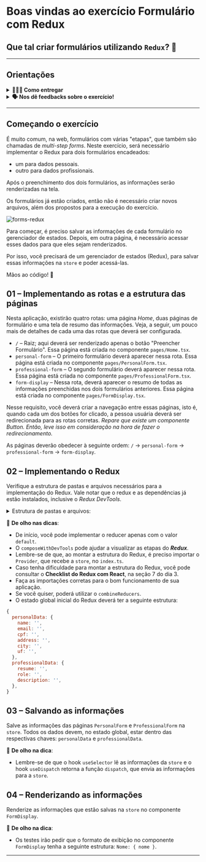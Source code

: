 # Boas vindas ao exercício Formulário com Redux

## Que tal criar formulários utilizando `Redux`? 🚀

---

## Orientações

<details>
  <summary>
    <strong>🤷🏽‍♀️ Como entregar</strong>
  </summary><br>

  Para entregar seu projeto, você deverá criar um *Pull Request* neste repositório.

  > Lembre-se de que você pode consultar nosso conteúdo sobre [Git & GitHub](https://app.betrybe.com/learn/course/5e938f69-6e32-43b3-9685-c936530fd326/module/fc998c60-386e-46bc-83ca-4269beb17e17/section/fe827a71-3222-4b4d-a66f-ed98e09961af/day/35e03d5e-6341-4a8c-84d1-b4308b2887ef/lesson/573db55d-f451-455d-bdb5-66545668f436) e nosso [Blog - Git & GitHub](https://blog.betrybe.com/tecnologia/git-e-github/) sempre que precisar!

</details>

<details>
  <summary><strong>🗣 Nos dê feedbacks sobre o exercício!</strong></summary> <br />

Ao finalizar e submeter o exercício, não se esqueça de avaliar sua experiência preenchendo o formulário. Leva menos de 3 minutos!

[FORMULÁRIO DE AVALIAÇÃO](https://be-trybe.typeform.com/to/ZTeR4IbH#cohort_hidden=CH32-B&template=betrybe/sd-0x-exercise-forms-redux-ts)

</details>

---

## Começando o exercício

É muito comum, na web, formulários com várias "etapas", que também são chamadas de *multi-step forms*. Neste exercício, será necessário implementar o Redux para dois formulários encadeados:

- um para dados pessoais.
- outro para dados profissionais.

Após o preenchimento dos dois formulários, as informações serão renderizadas na tela.

Os formulários já estão criados, então não é necessário criar novos arquivos, além dos propostos para a execução do exercício.

![forms-redux](form-redux.gif)

Para começar, é preciso salvar as informações de cada formulário no gerenciador de estados. Depois, em outra página, é necessário acessar esses dados para que eles sejam renderizados.

Por isso, você precisará de um gerenciador de estados (Redux), para salvar essas informações na `store` e poder acessá-las.

Mãos ao código! 💪

## 01 – Implementando as rotas e a estrutura das páginas

Nesta aplicação, existirão quatro rotas: uma página *Home*, duas páginas de formulário e uma tela de resumo das informações. Veja, a seguir, um pouco mais de detalhes de cada uma das rotas que deverá ser configurada.

- `/` – Raiz; aqui deverá ser renderizado apenas o botão "Preencher Formulário". Essa página está criada no componente `pages/Home.tsx`.
- `personal-form` – O primeiro formulário deverá aparecer nessa rota. Essa página está criada no componente `pages/PersonalForm.tsx`.
- `professional-form` – O segundo formulário deverá aparecer nessa rota. Essa página está criada no componente `pages/ProfessionalForm.tsx`.
- `form-display` – Nessa rota, deverá aparecer o resumo de todas as informações preenchidas nos dois formulários anteriores. Essa página está criada no componente `pages/FormDisplay.tsx`.

Nesse requisito, você deverá criar a navegação entre essas páginas, isto é, quando cada um dos botões for clicado, a pessoa usuária deverá ser redirecionada para as rotas corretas. *Repare que existe um componente Button. Então, leve isso em consideração na hora de fazer o redirecionamento.*

As páginas deverão obedecer à seguinte ordem: `/` -> `personal-form` -> `professional-form` -> `form-display`.

## 02 – Implementando o Redux

Verifique a estrutura de pastas e arquivos necessários para a implementação do Redux. Vale notar que o redux e as dependências já estão instalados, inclusive o *Redux DevTools*.

<details>
  <summary>
    Estrutura de pastas e arquivos:
  </summary>

- A pasta `src/redux`, para agrupar todos os arquivos relacionados ao Redux.
- A pasta `src/redux/actions/`, para armazenar as `actions` do projeto.
- A pasta `src/redux/reducers`, para armazenar os `reducers` do projeto.
- O arquivo `src/redux/index.ts`, responsável por criar e exportar a `store` da aplicação.
- Implemente o `reducer`.
- Implemente a `store`.
- Implemente as `actions`.

</details>

👀 **De olho nas dicas**:

- De início, você pode implementar o reducer apenas com o valor `default`.
- O `composeWithDevTools` pode ajudar a visualizar as etapas do ***Redux***.
- Lembre-se de que, ao montar a estrutura do Redux, é preciso importar o `Provider`, que recebe a `store`, no `index.ts`.
- Caso tenha dificuldade para montar a estrutura do Redux, você pode consultar o **Checklist do Redux com React**, na seção 7 do dia 3.
- Faça as importações corretas para o bom funcionamento de sua aplicação.
- Se você quiser, poderá utilizar o `combineReducers`.
- O estado global inicial do Redux deverá ter a seguinte estrutura:

```javascript
{
  personalData: {
    name: '',
    email: '',
    cpf: '',
    address: '',
    city: '',
    uf: '',
  },
  professionalData: {
    resume: '',
    role: '',
    description: '',
  },
}
```

## 03 – Salvando as informações

Salve as informações das páginas `PersonalForm` e `ProfessionalForm` na `store`. Todos os dados devem, no estado global, estar dentro das respectivas chaves: `personalData` e `professionalData`.

👀 **De olho na dica**:

- Lembre-se de que o hook `useSelector` lê as informações da `store` e o hook `useDispatch` retorna a função `dispatch`, que envia as informações para a `store`.

## 04 – Renderizando as informações

Renderize as informações que estão salvas na `store` no componente `FormDisplay`.

👀 **De olho na dica**:

- Os testes irão pedir que o formato de exibição no componente `FormDisplay` tenha a seguinte estrutura: `Nome: { nome }`.

---
